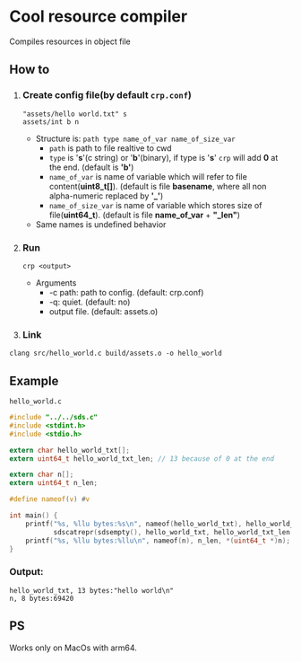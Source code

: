 # Cool resource compiler
Compiles resources in object file

## How to
1. ### Create config file(by default `crp.conf`)
    ```
    "assets/hello world.txt" s
    assets/int b n
    ```
    * Structure is: `path type name_of_var name_of_size_var`
        * `path` is path to file realtive to cwd
        * `type` is '**s**'(c string) or '**b**'(binary), if type is '**s**' `crp` will add **0** at the end. (default is **'b'**)
        * `name_of_var` is name of variable which will refer to file content(**uint8_t[]**). (default is file **basename**, where all non alpha-numeric replaced by **'_'**)
        * `name_of_size_var` is name of variable which stores size of file(**uint64_t**). (default is file **name_of_var** + **"_len"**)
    * Same names is undefined behavior
2. ### Run
    ```
    crp <output>
    ```
    * Arguments
      * -c path: path to config. (default: crp.conf)
      * -q: quiet. (default: no)
      * output file. (default: assets.o)
3. ### Link
```
clang src/hello_world.c build/assets.o -o hello_world
```

## Example
`hello_world.c`
```c
#include "../../sds.c"
#include <stdint.h>
#include <stdio.h>

extern char hello_world_txt[];
extern uint64_t hello_world_txt_len; // 13 because of 0 at the end

extern char n[];
extern uint64_t n_len;

#define nameof(v) #v

int main() {
    printf("%s, %llu bytes:%s\n", nameof(hello_world_txt), hello_world_txt_len,
           sdscatrepr(sdsempty(), hello_world_txt, hello_world_txt_len - 1));
    printf("%s, %llu bytes:%llu\n", nameof(n), n_len, *(uint64_t *)n);
}
```

### Output:
```
hello_world_txt, 13 bytes:"hello world\n"
n, 8 bytes:69420
```

## PS
Works only on MacOs with arm64.
